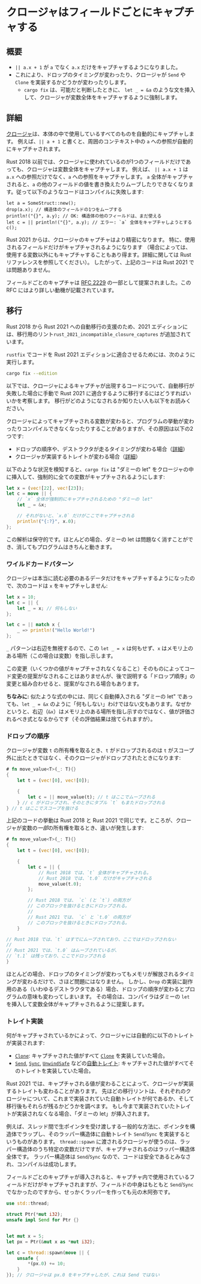 <!--
# Disjoint capture in closures
-->

# クロージャはフィールドごとにキャプチャする <!-- 代案: クロージャのフィールドごとのキャプチャ、クロージャの非交差キャプチャ、クロージャの素(集合)キャプチャ -->

<!--
## Summary
-->

## 概要

<!--
- `|| a.x + 1` now captures only `a.x` instead of `a`.
- This can cause things to be dropped at different times or affect whether closures implement traits like `Send` or `Clone`.
  - If possible changes are detected, `cargo fix` will insert statements like `let _ = &a` to force a closure to capture the entire variable.
-->

- `|| a.x + 1` が `a` でなく `a.x` だけをキャプチャするようになりました。
- これにより、ドロップのタイミングが変わったり、クロージャが `Send` や `Clone` を実装するかどうかが変わったりします。
  - `cargo fix` は、可能だと判断したときに、 `let _ = &a` のような文を挿入して、クロージャが変数全体をキャプチャするように強制します。

<!--
## Details
-->

## 詳細

<!--
[Closures](https://doc.rust-lang.org/book/ch13-01-closures.html)
automatically capture anything that you refer to from within their body.
For example, `|| a + 1` automatically captures a reference to `a` from the surrounding context.
-->

[クロージャ](https://doc.rust-lang.org/book/ch13-01-closures.html)は、本体の中で使用しているすべてのものを自動的にキャプチャします。<!--TODO: 日本語版の TRPL に置き換える？ -->
例えば、`|| a + 1` と書くと、周囲のコンテキスト中の `a` への参照が自動的にキャプチャされます。

<!--
In Rust 2018 and before, closures capture entire variables, even if the closure only uses one field.
For example, `|| a.x + 1` captures a reference to `a` and not just `a.x`.
Capturing `a` in its entirety prevents mutation or moves from other fields of `a`, so that code like this does not compile:
-->

Rust 2018 以前では、クロージャに使われているのが1つのフィールドだけであっても、クロージャは変数全体をキャプチャします。
例えば、 `|| a.x + 1` は `a.x` への参照だけでなく、`a` への参照をキャプチャします。
`a` 全体がキャプチャされると、`a` の他のフィールドの値を書き換えたりムーブしたりできなくなります。従って以下のようなコードはコンパイルに失敗します:

<!--
```rust,ignore
let a = SomeStruct::new();
drop(a.x); // Move out of one field of the struct
println!("{}", a.y); // Ok: Still use another field of the struct
let c = || println!("{}", a.y); // Error: Tries to capture all of `a`
c();
```
-->

```rust,ignore
let a = SomeStruct::new();
drop(a.x); // 構造体のフィールドの1つをムーブする
println!("{}", a.y); // OK: 構造体の他のフィールドは、まだ使える
let c = || println!("{}", a.y); // エラー: `a` 全体をキャプチャしようとする
c();
```

<!--
Starting in Rust 2021, closures captures are more precise. Typically they will only capture the fields they use (in some cases, they might capture more than just what they use, see the Rust reference for full details). Therefore, the above example will compile fine in Rust 2021.
-->

Rust 2021 からは、クロージャのキャプチャはより精密になります。 特に、使用されるフィールドだけがキャプチャされるようになります
（場合によっては、使用する変数以外にもキャプチャすることもあり得ます。詳細に関しては Rust リファレンスを参照してください）。
したがって、上記のコードは Rust 2021 では問題ありません。

<!--
Disjoint capture was proposed as part of [RFC 2229](https://github.com/rust-lang/rfcs/blob/master/text/2229-capture-disjoint-fields.md) and the RFC contains details about the motivation.
-->

フィールドごとのキャプチャは [RFC 2229](https://github.com/rust-lang/rfcs/blob/master/text/2229-capture-disjoint-fields.md) の一部として提案されました。この RFC にはより詳しい動機が記載されています。

<!--
## Migration
-->

## 移行

<!--
As a part of the 2021 edition a migration lint, `rust_2021_incompatible_closure_captures`, has been added in order to aid in automatic migration of Rust 2018 codebases to Rust 2021.
-->

Rust 2018 から Rust 2021 への自動移行の支援のため、2021 エディションには、移行用のリント`rust_2021_incompatible_closure_captures` が追加されています。

<!--
In order to have `rustfix` migrate your code to be Rust 2021 Edition compatible, run:
-->

`rustfix` でコードを Rust 2021 エディションに適合させるためには、次のように実行します。

```sh
cargo fix --edition
```

<!--
Below is an examination of how to manually migrate code to use closure captures that are compatible with Rust 2021 should the automatic migration fail 
or you would like to better understand how the migration works.
-->

以下では、クロージャによるキャプチャが出現するコードについて、自動移行が失敗した場合に手動で Rust 2021 に適合するように移行するにはどうすればいいかを考察します。
移行がどのようになされるか知りたい人も以下をお読みください。

<!--
Changing the variables captured by a closure can cause programs to change behavior or to stop compiling in two cases:
-->

クロージャによってキャプチャされる変数が変わると、プログラムの挙動が変わったりコンパイルできなくなったりすることがありますが、その原因は以下の2つです:

<!--
- changes to drop order, or when destructors run ([details](#drop-order));
- changes to which traits a closure implements ([details](#trait-implementations)).
-->

- ドロップの順序や、デストラクタが走るタイミングが変わる場合（[詳細](#drop-order)）
- クロージャが実装するトレイトが変わる場合（[詳細](#drop-order)）

<!--
Whenever any of the scenarios below are detected, `cargo fix` will insert a "dummy let" into your closure to force it to capture the entire variable:
-->

以下のような状況を検知すると、`cargo fix` は "ダミーの let" をクロージャの中に挿入して、強制的に全ての変数がキャプチャされるようにします:

<!--
```rust
let x = (vec![22], vec![23]);
let c = move || {
    // "Dummy let" that forces `x` to be captured in its entirety
    let _ = &x;

    // Otherwise, only `x.0` would be captured here
    println!("{:?}", x.0);
};
```
-->

```rust
let x = (vec![22], vec![23]);
let c = move || {
    // `x` 全体が強制的にキャプチャされるための "ダミーの let"
    let _ = &x;

    // それがないと、`x.0` だけがここでキャプチャされる
    println!("{:?}", x.0);
};
```

<!--
This is a conservative analysis: in many cases, these dummy lets can be safely removed and your program will work fine.
-->

この解析は保守的です。ほとんどの場合、ダミーの let は問題なく消すことができ、消してもプログラムはきちんと動きます。

<!--
### Wild Card Patterns
-->

### ワイルドカードパターン

<!--
Closures now only capture data that needs to be read, which means the following closures will not capture `x`:
-->

クロージャは本当に読む必要のあるデータだけをキャプチャするようになったので、次のコードは `x` をキャプチャしません:

<!--
```rust
let x = 10;
let c = || {
    let _ = x; // no-op
};

let c = || match x {
    _ => println!("Hello World!")
};
```
-->

```rust
let x = 10;
let c = || {
    let _ = x; // 何もしない
};

let c = || match x {
    _ => println!("Hello World!")
};
```

<!--
The `let _ = x` statement here is a no-op, since the `_` pattern completely ignores the right-hand side, and `x` is a reference to a place in memory (in this case, a variable).
-->

`_` パターンは右辺を無視するので、この `let _ = x` は何もせず、`x` はメモリ上のある場所（この場合は変数）を指し示します<!--TODO: 最後どういう意味なんでしょうか。これで訳合ってますか？-->。

<!--
This change by itself (capturing fewer values) doesn't trigger any suggestions, but it may do so in conjunction with the "drop order" change below.
-->

この変更（いくつかの値がキャプチャされなくなること）そのものによってコード変更の提案がなされることはありませんが、後で説明する「ドロップ順序」の変更と組み合わせると、提案がなされる場合もあります。

<!--
**Subtle:** There are other similar expressions, such as the "dummy lets" `let _ = &x` that we insert, which are not no-ops. This is because the right-hand side (`&x`) is not a reference to a place in memory, but rather an expression that must first be evaluated (and whose result is then discarded).
-->

**ちなみに:** 似たような式の中には、同じく自動挿入される "ダミーの let" であっても、`let _ = &x` のように「何もしない」わけではない文もあります。なぜかというと、右辺（`&x`）はメモリ上のある場所を指し示すのではなく、値が評価されるべき式となるからです（その評価結果は捨てられますが）。

<!--
### Drop Order
-->

### ドロップの順序

<!--
When a closure takes ownership of a value from a variable `t`, that value is then dropped when the closure is dropped, and not when the variable `t` goes out of scope:
-->

クロージャが変数 `t` の所有権を取るとき、`t` がドロップされるのは `t` がスコープ外に出たときではなく、そのクロージャがドロップされたときになります:

<!--
```rust
# fn move_value<T>(_: T){}
{
    let t = (vec![0], vec![0]);

    {
        let c = || move_value(t); // t is moved here
    } // c is dropped, which drops the tuple `t` as well
} // t goes out of scope here
```
-->

```rust
# fn move_value<T>(_: T){}
{
    let t = (vec![0], vec![0]);

    {
        let c = || move_value(t); // t はここでムーブされる
    } // c がドロップされ、そのときにタプル `t` もまたドロップされる
} // t はここでスコープを抜ける
```

<!--
The above code will run the same in both Rust 2018 and Rust 2021. However, in cases where the closure only takes ownership of _part_ of a variable, there can be differences:
-->

上記のコードの挙動は Rust 2018 と Rust 2021 で同じです。ところが、クロージャが変数の<!-- -->_一部_<!-- -->の所有権を取るとき、違いが発生します:

<!--
```rust
# fn move_value<T>(_: T){}
{
    let t = (vec![0], vec![0]);

    {
        let c = || {
            // In Rust 2018, captures all of `t`.
            // In Rust 2021, captures only `t.0`
            move_value(t.0);
        };

        // In Rust 2018, `c` (and `t`) are both dropped when we
        // exit this block.
        //
        // In Rust 2021, `c` and `t.0` are both dropped when we
        // exit this block.
    }

// In Rust 2018, the value from `t` has been moved and is
// not dropped.
//
// In Rust 2021, the value from `t.0` has been moved, but `t.1`
// remains, so it will be dropped here.
}
```
-->

```rust
# fn move_value<T>(_: T){}
{
    let t = (vec![0], vec![0]);

    {
        let c = || {
            // Rust 2018 では、`t` 全体がキャプチャされる。
            // Rust 2018 では、`t.0` だけがキャプチャされる
            move_value(t.0);
        };

        // Rust 2018 では、 `c` (と `t`) の両方が
        // このブロックを抜けるときにドロップされる。
        //
        // Rust 2021 では、 `c` と `t.0` の両方が
        // このブロックを抜けるときにドロップされる。
    }

// Rust 2018 では、`t` はすでにムーブされており、ここではドロップされない
//
// Rust 2021 では、`t.0` はムーブされているが、
// `t.1` は残っており、ここでドロップされる
}
```

<!--
In most cases, dropping values at different times just affects when memory is freed and is not important. However, some `Drop` impls (aka, destructors) have side-effects, and changing the drop order in those cases can alter the semantics of your program. In such cases, the compiler will suggest inserting a dummy `let` to force the entire variable to be captured.
-->

ほとんどの場合、ドロップのタイミングが変わってもメモリが解放されるタイミングが変わるだけで、さほど問題にはなりません。
しかし、`Drop` の実装に副作用のある（いわゆるデストラクタである）場合、ドロップの順序が変わるとプログラムの意味も変わってしまいます。
その場合は、コンパイラはダミーの `let` を挿入して変数全体がキャプチャされるように提案します。

<!--
### Trait implementations
-->

### トレイト実装

<!--
Closures automatically implement the following traits based on what values they capture:
-->

何がキャプチャされているかによって、クロージャには自動的に以下のトレイトが実装されます:

<!--
- [`Clone`]: if all captured values are [`Clone`].
- [Auto traits] like [`Send`], [`Sync`], and [`UnwindSafe`]: if all captured values implement the given trait.
-->

- [`Clone`]: キャプチャされた値がすべて [`Clone`] を実装していた場合。
- [`Send`], [`Sync`], [`UnwindSafe`] などの[自動トレイト]: キャプチャされた値がすべてそのトレイトを実装していた場合。

<!--
[auto traits]: https://doc.rust-lang.org/nightly/reference/special-types-and-traits.html#auto-traits
[`clone`]: https://doc.rust-lang.org/std/clone/trait.Clone.html
[`send`]: https://doc.rust-lang.org/std/marker/trait.Send.html
[`sync`]: https://doc.rust-lang.org/std/marker/trait.Sync.html
[`unwindsafe`]: https://doc.rust-lang.org/std/marker/trait.UnwindSafe.html
-->

[自動トレイト]: https://doc.rust-lang.org/nightly/reference/special-types-and-traits.html#auto-traits
[`clone`]: https://doc.rust-lang.org/std/clone/trait.Clone.html
[`send`]: https://doc.rust-lang.org/std/marker/trait.Send.html
[`sync`]: https://doc.rust-lang.org/std/marker/trait.Sync.html
[`unwindsafe`]: https://doc.rust-lang.org/std/marker/trait.UnwindSafe.html

<!--
In Rust 2021, since different values are being captured, this can affect what traits a closure will implement. The migration lints test each closure to see whether it would have implemented a given trait before and whether it still implements it now; if they find that a trait used to be implemented but no longer is, then "dummy lets" are inserted.
-->

Rust 2021 では、キャプチャされる値が変わることによって、クロージャが実装するトレイトも変わることがあります。
先ほどの移行リントは、それぞれのクロージャについて、これまで実装されていた自動トレイトが何であるか、そして移行後もそれらが残るかどうかを調べます。
もし今まで実装されていたトレイトが実装されなくなる場合、「ダミーの let」が挿入されます。

<!--
For instance, a common way to allow passing around raw pointers between threads is to wrap them in a struct and then implement `Send`/`Sync` auto trait for the wrapper. The closure that is passed to `thread::spawn` uses the specific fields within the wrapper but the entire wrapper is captured regardless. Since the wrapper is `Send`/`Sync`, the code is considered safe and therefore compiles successfully.
-->

例えば、スレッド間で生ポインタを受け渡しする一般的な方法に、ポインタを構造体でラップし、そのラッパー構造体に自動トレイト `Send`/`Sync` を実装するというものがあります。
`thread::spawn` に渡されるクロージャが使うのは、ラッパー構造体のうち特定の変数だけですが、キャプチャされるのはラッパー構造体全体です。
ラッパー構造体は `Send`/`Sync` なので、コードは安全であるとみなされ、コンパイルは成功します。

<!--
With disjoint captures, only the specific field mentioned in the closure gets captured, which wasn't originally `Send`/`Sync` defeating the purpose of the wrapper.
-->

フィールドごとのキャプチャが導入されると、キャプチャ内で使用されているフィールドだけがキャプチャされますが、フィールドの中身はもともと `Send`/`Sync` でなかったのですから、せっかくラッパーを作っても元の木阿弥です。

<!--
```rust
use std::thread;

struct Ptr(*mut i32);
unsafe impl Send for Ptr {}


let mut x = 5;
let px = Ptr(&mut x as *mut i32);

let c = thread::spawn(move || {
    unsafe {
        *(px.0) += 10;
    }
}); // Closure captured px.0 which is not Send
```
-->

```rust
use std::thread;

struct Ptr(*mut i32);
unsafe impl Send for Ptr {}


let mut x = 5;
let px = Ptr(&mut x as *mut i32);

let c = thread::spawn(move || {
    unsafe {
        *(px.0) += 10;
    }
}); // クロージャは px.0 をキャプチャしたが、これは Send ではない
```
